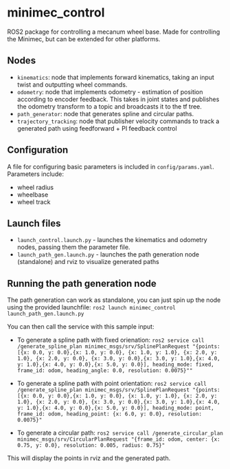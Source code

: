# minimec_control

ROS2 package for controlling a mecanum wheel base. Made for controlling the Minimec, but can be extended for other platforms.

## Nodes

- `kinematics`: node that implements forward kinematics, taking an input twist and outputting wheel commands.
- `odometry`: node that implements odometry - estimation of position according to encoder feedback. This takes in joint states and publishes the odometry transform to a topic and broadcasts it to the tf tree.
- `path_generator`: node that generates spline and circular paths.
- `trajectory_tracking`: node that publisher velocity commands to track a generated path using feedforward + PI feedback control

## Configuration

A file for configuring basic parameters is included in `config/params.yaml`. Parameters include:
- wheel radius
- wheelbase
- wheel track

## Launch files

- `launch_control.launch.py` - launches the kinematics and odometry nodes, passing them the parameter file.
- `launch_path_gen.launch.py` - launches the path generation node (standalone) and rviz to visualize generated paths

## Running the path generation node

The path generation can work as standalone, you can just spin up the node using the provided launchfile: `ros2 launch minimec_control launch_path_gen.launch.py`

You can then call the service with this sample input:

- To generate a spline path with fixed orienation: `ros2 service call /generate_spline_plan minimec_msgs/srv/SplinePlanRequest "{points: [{x: 0.0, y: 0.0},{x: 1.0, y: 0.0}, {x: 1.0, y: 1.0}, {x: 2.0, y: 1.0}, {x: 2.0, y: 0.0}, {x: 3.0, y: 0.0},{x: 3.0, y: 1.0},{x: 4.0, y: 1.0},{x: 4.0, y: 0.0},{x: 5.0, y: 0.0}], heading_mode: fixed, frame_id: odom, heading_angle: 0.0, resolution: 0.0075}""`

- To generate a spline path with point orientation: `ros2 service call /generate_spline_plan minimec_msgs/srv/SplinePlanRequest "{points: [{x: 0.0, y: 0.0},{x: 1.0, y: 0.0}, {x: 1.0, y: 1.0}, {x: 2.0, y: 1.0}, {x: 2.0, y: 0.0}, {x: 3.0, y: 0.0},{x: 3.0, y: 1.0},{x: 4.0, y: 1.0},{x: 4.0, y: 0.0},{x: 5.0, y: 0.0}], heading_mode: point, frame_id: odom, heading_point: {x: 6.0, y: 0.0}, resolution: 0.0075}"`

- To generate a circular path: `ros2 service call /generate_circular_plan minimec_msgs/srv/CircularPlanRequest "{frame_id: odom, center: {x: 0.75, y: 0.0}, resolution: 0.005, radius: 0.75}"`

This will display the points in rviz and the generated path.

